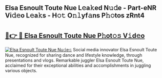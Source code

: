 ## Elsa Esnoult Toute Nue L𝚎a𝚔ed N𝚞𝚍e - Part-eNR Vi𝚍𝚎o L𝚎a𝚔s - H𝚘𝚝 O𝚗𝚕yf𝚊ns P𝚑𝚘tos zRnt4

# <h2><a href="http://kf5av2.oniu.top/?m=Elsa+Esnoult+Toute+Nue">🔗👉 🔴 Elsa Esnoult Toute Nue P𝚑ot𝚘𝚜 V𝚒d𝚎o</a></h2>

[![Elsa Esnoult Toute Nue Nu𝚍e𝚜](https://i.imgur.com/0qMVB7G.gif)](http://kf5av2.oniu.top/?m=Elsa+Esnoult+Toute+Nue)
Social media innovator Elsa Esnoult Toute Nue, recognized for sharing dance and lifestyle knowledge, through presentations and vlogs. Remarkable juggler Elsa Esnoult Toute Nue, acclaimed for their exceptional abilities and accomplishments in juggling various objects.  
